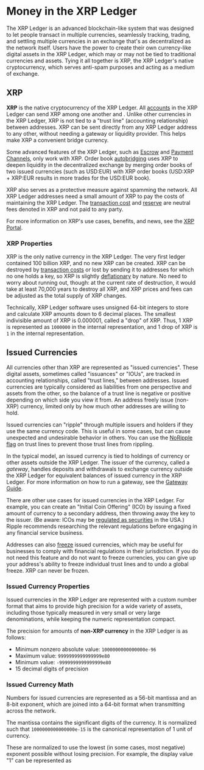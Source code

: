 # Money in the XRP Ledger

The XRP Ledger is an advanced blockchain-like system that was designed to let people transact in multiple currencies, seamlessly tracking, trading, and settling multiple currencies in an exchange that's as decentralized as the network itself. Users have the power to create their own currency-like digital assets in the XRP Ledger, which may or may not be tied to traditional currencies and assets. Tying it all together is XRP, the XRP Ledger's native cryptocurrency, which serves anti-spam purposes and acting as a medium of exchange.

## XRP

**XRP** is the native cryptocurrency of the XRP Ledger. All [accounts](concept-accounts.html) in the XRP Ledger can send XRP among one another and . Unlike other currencies in the XRP Ledger, XRP is not tied to a "trust line" (accounting relationship) between addresses. XRP can be sent directly from any XRP Ledger address to any other, without needing a gateway or liquidity provider. This helps make XRP a convenient bridge currency.

Some advanced features of the XRP Ledger, such as [Escrow](concept-escrow.html) and [Payment Channels](tutorial-paychan.html), only work with XRP. Order book [autobridging](https://ripple.com/dev-blog/introducing-offer-autobridging/) uses XRP to deepen liquidity in the decentralized exchange by merging order books of two issued currencies (such as USD:EUR) with XRP order books (USD:XRP + XRP:EUR results in more trades for the USD:EUR book).

XRP also serves as a protective measure against spamming the network. All XRP Ledger addresses need a small amount of XRP to pay the costs of maintaining the XRP Ledger. The [transaction cost](concept-transaction-cost.html) and [reserve](concept-reserves.html) are neutral fees denoted in XRP and not paid to any party.

For more information on XRP's use cases, benefits, and news, see the [XRP Portal](https://ripple.com/xrp-portal/).

### XRP Properties

XRP is the only native currency in the XRP Ledger. The very first ledger contained 100 billion XRP, and no new XRP can be created. XRP can be destroyed by [transaction costs](concept-transaction-cost.html) or lost by sending it to addresses for which no one holds a key, so XRP is slightly [deflationary](https://en.wikipedia.org/wiki/Deflation) by nature. No need to worry about running out, though: at the current rate of destruction, it would take at least 70,000 years to destroy all XRP, and XRP prices and fees can be adjusted as the total supply of XRP changes.

Technically, XRP Ledger software uses unsigned 64-bit integers to store and calculate XRP amounts down to 6 decimal places. The smallest indivisible amount of XRP is 0.000001, called a "drop" of XRP. Thus, 1 XRP is represented as `1000000` in the internal representation, and 1 drop of XRP is `1` in the internal representation.

## Issued Currencies

All currencies other than XRP are represented as "issued currencies". These digital assets, sometimes called "issuances" or "IOUs", are tracked in accounting relationships, called "trust lines," between addresses. Issued currencies are typically considered as liabilities from one perspective and assets from the other, so the balance of a trust line is negative or positive depending on which side you view it from. An address freely issue (non-XRP) currency, limited only by how much other addresses are willing to hold.

Issued currencies can "ripple" through multiple issuers and holders if they use the same currency code. This is useful in some cases, but can cause unexpected and undesirable behavior in others. You can use the [NoRipple flag](concept-noripple.html) on trust lines to prevent those trust lines from rippling.

In the typical model, an issued currency is tied to holdings of currency or other assets outside the XRP Ledger. The issuer of the currency, called a _gateway_, handles deposits and withdrawals to exchange currency outside the XRP Ledger for equivalent balances of issued currency in the XRP Ledger. For more information on how to run a gateway, see the [Gateway Guide](tutorial-gateway-guide.html).

There are other use cases for issued currencies in the XRP Ledger. For example, you can create an "Initial Coin Offering" (ICO) by issuing a fixed amount of currency to a secondary address, then throwing away the key to the issuer. (Be aware: ICOs may be [regulated as securities](https://www.sec.gov/oiea/investor-alerts-and-bulletins/ib_coinofferings) in the USA.) Ripple recommends researching the relevant regulations before engaging in any financial service business.

Addresses can also [freeze](concept-freeze.html) issued currencies, which may be useful for businesses to comply with financial regulations in their jurisdiction. If you do not need this feature and do not want to freeze currencies, you can give up your address's ability to freeze individual trust lines and to undo a global freeze. XRP can never be frozen.

### Issued Currency Properties

Issued currencies in the XRP Ledger are represented with a custom number format that aims to provide high precision for a wide variety of assets, including those typically measured in very small or very large denominations, while keeping the numeric representation compact.

The precision for amounts of **non-XRP currency** in the XRP Ledger is as follows:

* Minimum nonzero absolute value: `1000000000000000e-96`
* Maximum value: `9999999999999999e80`
* Minimum value: `-9999999999999999e80`
* 15 decimal digits of precision

### Issued Currency Math

Numbers for issued currencies are represented as a 56-bit mantissa and an 8-bit exponent, which are joined into a 64-bit format when transmitting across the network.

The mantissa contains the significant digits of the currency. It is normalized such that `1000000000000000e-15` is the canonical representation of 1 unit of currency.

These are normalized to use the lowest (in some cases, most negative) exponent possible without losing precision. For example, the display value "1" can be represented as
